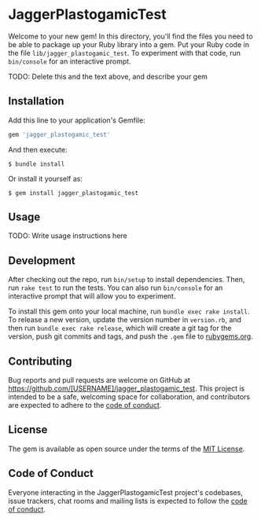 # JaggerPlastogamicTest

Welcome to your new gem! In this directory, you'll find the files you need to be able to package up your Ruby library into a gem. Put your Ruby code in the file `lib/jagger_plastogamic_test`. To experiment with that code, run `bin/console` for an interactive prompt.

TODO: Delete this and the text above, and describe your gem

## Installation

Add this line to your application's Gemfile:

```ruby
gem 'jagger_plastogamic_test'
```

And then execute:

    $ bundle install

Or install it yourself as:

    $ gem install jagger_plastogamic_test

## Usage

TODO: Write usage instructions here

## Development

After checking out the repo, run `bin/setup` to install dependencies. Then, run `rake test` to run the tests. You can also run `bin/console` for an interactive prompt that will allow you to experiment.

To install this gem onto your local machine, run `bundle exec rake install`. To release a new version, update the version number in `version.rb`, and then run `bundle exec rake release`, which will create a git tag for the version, push git commits and tags, and push the `.gem` file to [rubygems.org](https://rubygems.org).

## Contributing

Bug reports and pull requests are welcome on GitHub at https://github.com/[USERNAME]/jagger_plastogamic_test. This project is intended to be a safe, welcoming space for collaboration, and contributors are expected to adhere to the [code of conduct](https://github.com/[USERNAME]/jagger_plastogamic_test/blob/master/CODE_OF_CONDUCT.md).


## License

The gem is available as open source under the terms of the [MIT License](https://opensource.org/licenses/MIT).

## Code of Conduct

Everyone interacting in the JaggerPlastogamicTest project's codebases, issue trackers, chat rooms and mailing lists is expected to follow the [code of conduct](https://github.com/[USERNAME]/jagger_plastogamic_test/blob/master/CODE_OF_CONDUCT.md).
